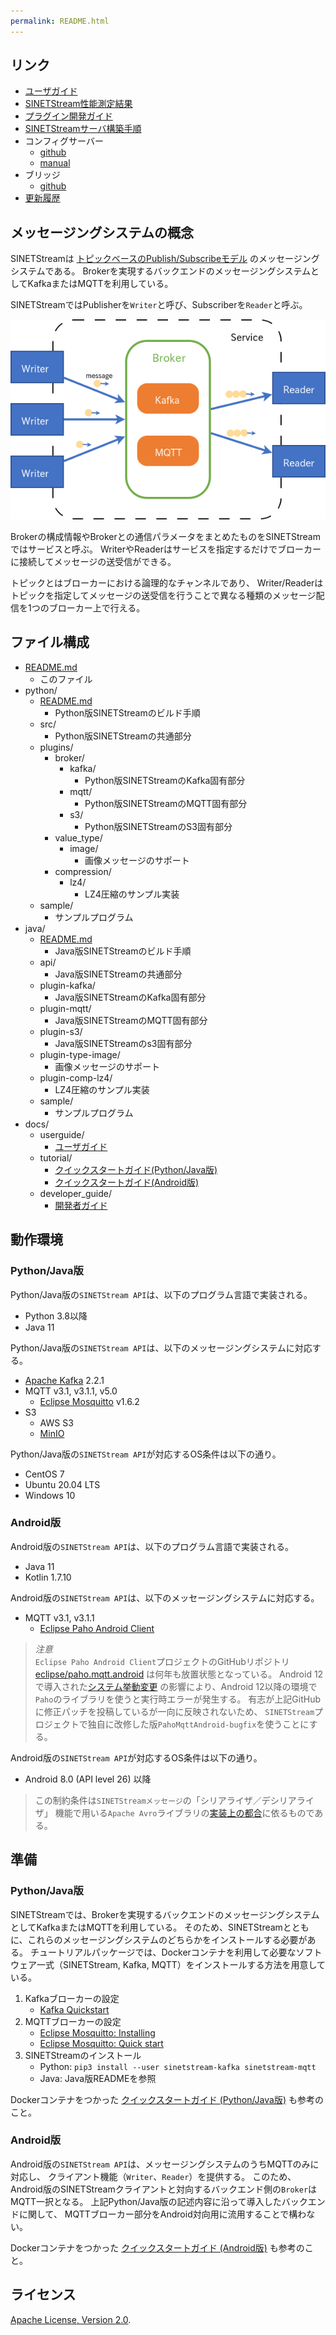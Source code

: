 ```yaml
---
permalink: README.html
---
```

<!--
Copyright (C) 2019-2021 National Institute of Informatics

Licensed to the Apache Software Foundation (ASF) under one
or more contributor license agreements.  See the NOTICE file
distributed with this work for additional information
regarding copyright ownership.  The ASF licenses this file
to you under the Apache License, Version 2.0 (the
"License"); you may not use this file except in compliance
with the License.  You may obtain a copy of the License at

  http://www.apache.org/licenses/LICENSE-2.0

Unless required by applicable law or agreed to in writing,
software distributed under the License is distributed on an
"AS IS" BASIS, WITHOUT WARRANTIES OR CONDITIONS OF ANY
KIND, either express or implied.  See the License for the
specific language governing permissions and limitations
under the License.
-->

## リンク

* [ユーザガイド](docs/userguide/index.md)
* [SINETStream性能測定結果](docs/performance/index.md)
* [プラグイン開発ガイド](docs/developer_guide/index.md)
* [SINETStreamサーバ構築手順](server/brokers/index.md)
* コンフィグサーバー
    * [github](https://github.com/nii-gakunin-cloud/sinetstream-config-server)
    * [manual](http://manual.config-server.sinetstream.net/manual/docs/home/index.html)
* ブリッジ
    * [github](https://github.com/nii-gakunin-cloud/sinetstream-bridge)
* [更新履歴](CHANGELOG.md)

## メッセージングシステムの概念

SINETStreamは
[トピックベースのPublish/Subscribeモデル](https://ja.wikipedia.org/wiki/%E5%87%BA%E7%89%88-%E8%B3%BC%E8%AA%AD%E5%9E%8B%E3%83%A2%E3%83%87%E3%83%AB)
のメッセージングシステムである。
Brokerを実現するバックエンドのメッセージングシステムとしてKafkaまたはMQTTを利用している。

SINETStreamではPublisherを`Writer`と呼び、Subscriberを`Reader`と呼ぶ。

![メッセージングシステムの概念図](images/overview.png)

Brokerの構成情報やBrokerとの通信パラメータをまとめたものをSINETStreamではサービスと呼ぶ。
WriterやReaderはサービスを指定するだけでブローカーに接続してメッセージの送受信ができる。

トピックとはブローカーにおける論理的なチャンネルであり、
Writer/Readerはトピックを指定してメッセージの送受信を行うことで異なる種類のメッセージ配信を1つのブローカー上で行える。

## ファイル構成

* [README.md](README.md)
    * このファイル
* python/
    * [README.md](python/README.md)
        * Python版SINETStreamのビルド手順
    * src/
        * Python版SINETStreamの共通部分
    * plugins/
        * broker/
            * kafka/
                * Python版SINETStreamのKafka固有部分
            * mqtt/
                * Python版SINETStreamのMQTT固有部分
            * s3/
                * Python版SINETStreamのS3固有部分
        * value_type/
            * image/
                * 画像メッセージのサポート
        * compression/
            * lz4/
                * LZ4圧縮のサンプル実装
    * sample/
        * サンプルプログラム
* java/
    * [README.md](java/README.md)
        * Java版SINETStreamのビルド手順
    * api/
        * Java版SINETStreamの共通部分
    * plugin-kafka/
        * Java版SINETStreamのKafka固有部分
    * plugin-mqtt/
        * Java版SINETStreamのMQTT固有部分
    * plugin-s3/
        * Java版SINETStreamのs3固有部分
    * plugin-type-image/
        * 画像メッセージのサポート
    * plugin-comp-lz4/
        * LZ4圧縮のサンプル実装
    * sample/
        * サンプルプログラム
* docs/
    * userguide/
        * [ユーザガイド](docs/userguide/index.md)
    * tutorial/
        * [クイックスタートガイド(Python/Java版)](docs/tutorial/index.md)
        * [クイックスタートガイド(Android版)](docs/tutorial-android/index.md)
    * developer_guide/
        * [開発者ガイド](docs/developer_guide/index.md)

## 動作環境
### Python/Java版

Python/Java版の`SINETStream API`は、以下のプログラム言語で実装される。

* Python 3.8以降
* Java 11

Python/Java版の`SINETStream API`は、以下のメッセージングシステムに対応する。

* [Apache Kafka](https://kafka.apache.org/) 2.2.1
* MQTT v3.1, v3.1.1, v5.0
    * [Eclipse Mosquitto](https://mosquitto.org/) v1.6.2
* S3
    * AWS S3
    * [MinIO](https://min.io/)

Python/Java版の`SINETStream API`が対応するOS条件は以下の通り。

* CentOS 7
* Ubuntu 20.04 LTS
* Windows 10

### Android版

Android版の`SINETStream API`は、以下のプログラム言語で実装される。

* Java 11
* Kotlin 1.7.10

Android版の`SINETStream API`は、以下のメッセージングシステムに対応する。

* MQTT v3.1, v3.1.1
    * [Eclipse Paho Android Client](https://www.eclipse.org/paho/index.php?page=clients/android/index.php)

> <em>注意</em><br>
> `Eclipse Paho Android Client`プロジェクトのGitHubリポジトリ[eclipse/paho.mqtt.android](https://github.com/eclipse/paho.mqtt.android)
> は何年も放置状態となっている。
> Android 12で導入された[システム挙動変更](https://developer.android.com/about/versions/12/behavior-changes-12?hl=ja#pending-intent-mutability)
> の影響により、Android 12以降の環境で`Paho`のライブラリを使うと実行時エラーが発生する。
> 有志が上記GitHubに修正パッチを投稿しているが一向に反映されないため、
> `SINETStream`プロジェクトで独自に改修した版`PahoMqttAndroid-bugfix`を使うことにする。

Android版の`SINETStream API`が対応するOS条件は以下の通り。

* Android 8.0 (API level 26) 以降

> この制約条件は`SINETStreamメッセージ`の「シリアライザ／デシリアライザ」
> 機能で用いる`Apache Avro`ライブラリの[実装上の都合](https://www.mail-archive.com/dev@avro.apache.org/msg24138.html)に依るものである。

## 準備
### Python/Java版

SINETStreamでは、Brokerを実現するバックエンドのメッセージングシステムとしてKafkaまたはMQTTを利用している。
そのため、SINETStreamとともに、これらのメッセージングシステムのどちらかをインストールする必要がある。
チュートリアルパッケージでは、Dockerコンテナを利用して必要なソフトウェア一式（SINETStream, Kafka, MQTT）をインストールする方法を用意している。

1. Kafkaブローカーの設定
    * [Kafka Quickstart](https://kafka.apache.org/quickstart)
1. MQTTブローカーの設定
    * [Eclipse Mosquitto: Installing](https://github.com/eclipse/mosquitto#installing)
    * [Eclipse Mosquitto: Quick start](https://github.com/eclipse/mosquitto#quick-start)
1. SINETStreamのインストール
    * Python: `pip3 install --user sinetstream-kafka sinetstream-mqtt`
    * Java: Java版READMEを参照

Dockerコンテナをつかった
[クイックスタートガイド (Python/Java版)](docs/tutorial/index.md)
も参考のこと。

### Android版

Android版の`SINETStream API`は、メッセージングシステムのうちMQTTのみに対応し、
クライアント機能（`Writer`、`Reader`）を提供する。
このため、Android版のSINETStreamクライアントと対向するバックエンド側の`Broker`はMQTT一択となる。
上記Python/Java版の記述内容に沿って導入したバックエンドに関して、
MQTTブローカー部分をAndroid対向用に流用することで構わない。

Dockerコンテナをつかった
[クイックスタートガイド (Android版)](docs/tutorial-android/index.md)
も参考のこと。

## ライセンス

[Apache License, Version 2.0](https://www.apache.org/licenses/LICENSE-2.0).
